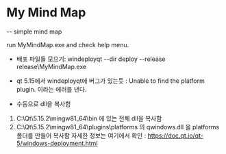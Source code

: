# My Mind Map

-- simple mind map

run MyMindMap.exe and check help menu.

- 배포 파일들 모으기:
windeployqt --dir deploy --release release\MyMindMap.exe

- qt 5.15에서 windeployqt에 버그가 있는듯 : Unable to find the platform plugin. 이라는 에러를 낸다.
- 수동으로 dll을 복사함
1. C:\Qt\5.15.2\mingw81_64\bin 에 있는 전체 dll을 복사함
2. C:\Qt\5.15.2\mingw81_64\plugins\platforms 의 qwindows.dll 을 platforms 폴더를 만들어 복사함
자세한 정보는 여기에서 확인 : https://doc.qt.io/qt-5/windows-deployment.html
